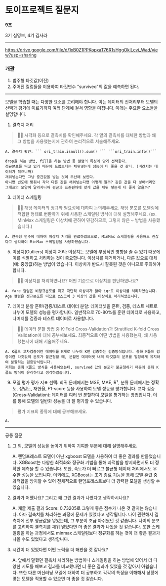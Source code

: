 
# 토이프로젝트 질문지

**9조**

 3기 심영보, 4기 김사라

------------
https://drive.google.com/file/d/1xB0Z1PPKopxaT76R1sHggOkILcvi_Wad/view?usp=sharing
### 개괄
1. 범주형 타깃값(이진)
2. 주어진 컬럼들을 이용하여 타깃변수 "survived"의 값을 예측하면 된다.

--------------
모델을 학습할 때는 다양한 요소를 고려해야 합니다. 이는 데이터의 전처리부터 모델의 선택과 평가에 이르기까지 여러 단계에 걸쳐 영향을 미칩니다. 아래는 주요한 요소들을 설명합니다.

1. 결측치 처리
> 🧞‍♀️ 시각화 등으로 결측치를 확인해주세요. 각 열의 결측치를 대체한 방법과 왜 그 방법을 사용했는지에 관하여 논리적으로 서술해주세요.

    A. 결측치 확인: ``` ori_train.isnull().sum() ``` ```ori_train.info()```
    
    drop을 하는 방법, fill을 하는 방법 등 컬럼의 특성에 맞게 선택한다. 
    정규분포를 띄고 있기 때문에 드랍보다는 채워넣는게 성능이 더 좋을 것 같다. (버려지는 데이터가 적으니까)
    채워넣는다면 그냥 중간값을 넣는 것이 무난해 보인다.
    아니면 빈도에 맞춰서 각각 다른 값을 채워넣는다면 어떻게 될까? 같은 값을 다 넣어버리면 그래프의 모양이 달라지니까 평균과 표준편차에 맞게 값을 채워 넣는게 더 좋지 않을까?


3. 데이터 스케일링
> 🧞‍♀️ 해당 데이터의 정규화 필요성에 대하여 논의해주세요. 해당 분포를 모델링에 적합한 형태로 변환하기 위해 사용한 스케일링 방식에 대해 설명해주세요.
> (ex. MinMax 스케일링은 이상치에 관하여 민감하므로, 그렇지 않은 ~ 방법을 사용했습니다.)  

    A. 연속형 변수에 대하여 이상치 처리를 완료하였으므로, MinMax 스케일링을 사용해도 괜찮다고 생각하여 MinMax 스케일링을 사용하였습니다.


5. 이상치(Outliers)
이상치 처리: 이상치는 모델에 부정적인 영향을 줄 수 있기 때문에 이를 식별하고 처리하는 것이 중요합니다. 이상치를 제거하거나, 다른 값으로 대체(예: 중앙값)하는 방법이 있습니다. 이상치가 반드시 잘못된 것은 아니므로 주의해야 합니다.
> 🧞‍♀️ 이상치를 처리하였나요? 어떤 기준으로 이상치를 판단하였나요?

    A. fare 컬럼은 비정규분포를 띄고 극단적 이상치가 많아 iqr로 이상치를 처리하였습니다. Age 컬럼은 정규분포를 띄므로 z스코어 3 이상의 값을 이상치로 처리하였습니다.


7. 데이터 분할
훈련/검증/테스트 데이터 분할: 데이터셋을 훈련, 검증, 테스트 세트로 나누어 모델의 성능을 평가합니다. 일반적으로 70-80%를 훈련 데이터로 사용하고, 나머지를 검증과 테스트 데이터로 사용합니다.
> 🧞‍♀️ 데이터 분할 방법 중 K-Fold Cross-Validation과 Stratified K-fold Cross Validation에 대해 공부해보세요. 최종적으로 어떤 방법을 사용했는지, 왜 사용했는지에 대해 서술해주세요.

    A. K폴드 교차검증이란 데이터를 K개로 나누어 K번 검증하는 검증방식입니다. 층화 K폴드 검증이란 타깃값의 분포가 불균형할 때, 분할된 데이터셋 내의 타깃값의 분포를 일정하게 유지하여 분할하는 검증방식입니다.
    저희는 층화 K폴드 방식을 사용하였는데, survived 값의 분포가 불균형하기 때문에 층화 K폴드 방식이 유리하다고 생각하였습니다.


9. 모델 평가
평가 지표 선택: 회귀 문제에서는 MSE, MAE, R², 분류 문제에서는 정확도, 정밀도, 재현율, F1-score 등을 사용하여 모델 성능을 평가합니다.
교차 검증(Cross-Validation): 데이터를 여러 번 분할하여 모델을 평가하는 방법입니다. 이를 통해 모델의 일반화 성능을 더 잘 평가할 수 있습니다.
> 평가 지표의 종류에 대해 공부해보세요. 

    A. 

-----
공통 질문

1. 그 외, 모델의 성능을 높이기 위하여 기여한 부분에 대해 설명해주세요.

    A. 랜덤포레스트 모델이 아닌 xgboost 모델을 사용하여 더 좋은 결과를 만들었습니다. XGBoost는 다양한 최적화와 정규화 기법을 통해 과적합을 방지하면서도 더 정확한 예측을 할 수 있습니다. 또한, 속도가 더 빠르고 불균형 데이터 처리에서도 우수한 성능을 보입니다. 이외에도, XGBoost는 조기 종료 기능을 통해 모델 훈련 중 과적합을 방지할 수 있어 전체적으로 랜덤포레스트보다 더 강력한 모델을 생성할 수 있습니다.

2. 결과가 어땠나요? 그리고 왜 그런 결과가 나왔다고 생각하시나요?

    A. 캐글 제출 결과 Score: 0.73205로 그렇게 좋은 점수가 나온 것 같지는 않습니다. 아마 결측치를 처리하는 과정에 문제가 있었다고 생각됩니다. 나이 관련해서 결측치에 전부 평균값을 넣었는데, 그 부분이 조금 아쉬웠던 것 같습니다. 나이의 분포를 고려하여 결측치를 채워 넣었다면 더 좋은 결과가 나왔을 것 같습니다. 또한 스케일링을 하는 과정에서도 minmax 스케일링보다 정규화를 하는 것이 더 좋은 결과가 나올 수도 있었다고 생각합니다.

3. 시간이 더 있었다면 어떤 노력을 더 해봤을 것 같나요?

    A. 앞에서 말했던 결측치 처리하는 방법이나 스케일링을 하는 방법에 있어서 더 다양한 시도를 해보고 결과를 비교했다면 더 좋은 결과가 있었을 것 같아서 아쉽습니다. 또한 다른 머신러닝 모델에 대하여 더 공부하고 각각의 특징을 이해해서 상황에 맞는 모델을 적용할 수 있으면 더 좋을 것 같습니다.

